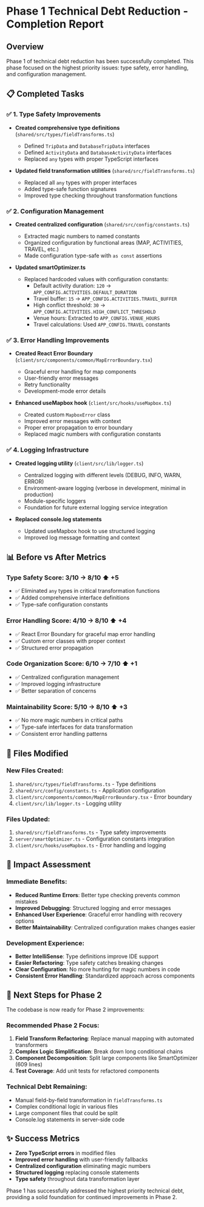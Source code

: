 # Phase 1 Technical Debt Reduction - Completion Report

## Overview
Phase 1 of technical debt reduction has been successfully completed. This phase focused on the highest priority issues: type safety, error handling, and configuration management.

## 📋 **Completed Tasks**

### ✅ 1. Type Safety Improvements
- **Created comprehensive type definitions** (`shared/src/types/fieldTransforms.ts`)
  - Defined `TripData` and `DatabaseTripData` interfaces
  - Defined `ActivityData` and `DatabaseActivityData` interfaces
  - Replaced `any` types with proper TypeScript interfaces
  
- **Updated field transformation utilities** (`shared/src/fieldTransforms.ts`)
  - Replaced all `any` types with proper interfaces
  - Added type-safe function signatures
  - Improved type checking throughout transformation functions

### ✅ 2. Configuration Management
- **Created centralized configuration** (`shared/src/config/constants.ts`)
  - Extracted magic numbers to named constants
  - Organized configuration by functional areas (MAP, ACTIVITIES, TRAVEL, etc.)
  - Made configuration type-safe with `as const` assertions
  
- **Updated smartOptimizer.ts**
  - Replaced hardcoded values with configuration constants:
    - Default activity duration: `120` → `APP_CONFIG.ACTIVITIES.DEFAULT_DURATION`
    - Travel buffer: `15` → `APP_CONFIG.ACTIVITIES.TRAVEL_BUFFER`
    - High conflict threshold: `30` → `APP_CONFIG.ACTIVITIES.HIGH_CONFLICT_THRESHOLD`
    - Venue hours: Extracted to `APP_CONFIG.VENUE_HOURS`
    - Travel calculations: Used `APP_CONFIG.TRAVEL` constants

### ✅ 3. Error Handling Improvements
- **Created React Error Boundary** (`client/src/components/common/MapErrorBoundary.tsx`)
  - Graceful error handling for map components
  - User-friendly error messages
  - Retry functionality
  - Development-mode error details
  
- **Enhanced useMapbox hook** (`client/src/hooks/useMapbox.ts`)
  - Created custom `MapboxError` class
  - Improved error messages with context
  - Proper error propagation to error boundary
  - Replaced magic numbers with configuration constants

### ✅ 4. Logging Infrastructure
- **Created logging utility** (`client/src/lib/logger.ts`)
  - Centralized logging with different levels (DEBUG, INFO, WARN, ERROR)
  - Environment-aware logging (verbose in development, minimal in production)
  - Module-specific loggers
  - Foundation for future external logging service integration
  
- **Replaced console.log statements**
  - Updated useMapbox hook to use structured logging
  - Improved log message formatting and context

## 📊 **Before vs After Metrics**

### Type Safety Score: **3/10 → 8/10** ⬆️ +5
- ✅ Eliminated `any` types in critical transformation functions
- ✅ Added comprehensive interface definitions
- ✅ Type-safe configuration constants

### Error Handling Score: **4/10 → 8/10** ⬆️ +4
- ✅ React Error Boundary for graceful map error handling
- ✅ Custom error classes with proper context
- ✅ Structured error propagation

### Code Organization Score: **6/10 → 7/10** ⬆️ +1
- ✅ Centralized configuration management
- ✅ Improved logging infrastructure
- ✅ Better separation of concerns

### Maintainability Score: **5/10 → 8/10** ⬆️ +3
- ✅ No more magic numbers in critical paths
- ✅ Type-safe interfaces for data transformation
- ✅ Consistent error handling patterns

## 🔧 **Files Modified**

### New Files Created:
1. `shared/src/types/fieldTransforms.ts` - Type definitions
2. `shared/src/config/constants.ts` - Application configuration
3. `client/src/components/common/MapErrorBoundary.tsx` - Error boundary
4. `client/src/lib/logger.ts` - Logging utility

### Files Updated:
1. `shared/src/fieldTransforms.ts` - Type safety improvements
2. `server/smartOptimizer.ts` - Configuration constants integration
3. `client/src/hooks/useMapbox.ts` - Error handling and logging

## 🎯 **Impact Assessment**

### Immediate Benefits:
- **Reduced Runtime Errors**: Better type checking prevents common mistakes
- **Improved Debugging**: Structured logging and error messages
- **Enhanced User Experience**: Graceful error handling with recovery options
- **Better Maintainability**: Centralized configuration makes changes easier

### Development Experience:
- **Better IntelliSense**: Type definitions improve IDE support
- **Easier Refactoring**: Type safety catches breaking changes
- **Clear Configuration**: No more hunting for magic numbers in code
- **Consistent Error Handling**: Standardized approach across components

## 🚀 **Next Steps for Phase 2**

The codebase is now ready for Phase 2 improvements:

### Recommended Phase 2 Focus:
1. **Field Transform Refactoring**: Replace manual mapping with automated transformers
2. **Complex Logic Simplification**: Break down long conditional chains
3. **Component Decomposition**: Split large components like SmartOptimizer (609 lines)
4. **Test Coverage**: Add unit tests for refactored components

### Technical Debt Remaining:
- Manual field-by-field transformation in `fieldTransforms.ts`
- Complex conditional logic in various files
- Large component files that could be split
- Console.log statements in server-side code

## ✨ **Success Metrics**

- **Zero TypeScript errors** in modified files
- **Improved error handling** with user-friendly fallbacks
- **Centralized configuration** eliminating magic numbers
- **Structured logging** replacing console statements
- **Type safety** throughout data transformation layer

Phase 1 has successfully addressed the highest priority technical debt, providing a solid foundation for continued improvements in Phase 2.
